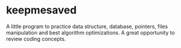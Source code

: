 # keepmesaved
A little program to practice data structure, database, pointers, files manipulation and best algorithm optimizations. A great opportunity to review coding concepts.
